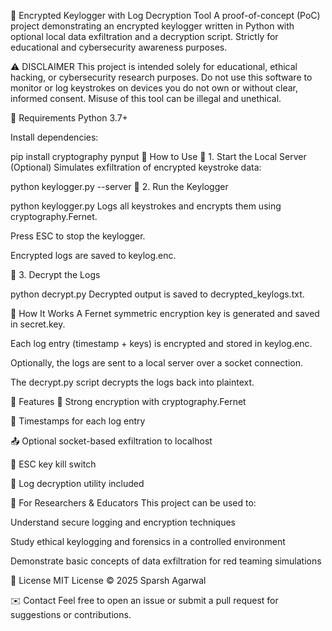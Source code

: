 🔐 Encrypted Keylogger with Log Decryption Tool
A proof-of-concept (PoC) project demonstrating an encrypted keylogger written in Python with optional local data exfiltration and a decryption script.
Strictly for educational and cybersecurity awareness purposes.

⚠️ DISCLAIMER
This project is intended solely for educational, ethical hacking, or cybersecurity research purposes.
Do not use this software to monitor or log keystrokes on devices you do not own or without clear, informed consent.
Misuse of this tool can be illegal and unethical.

🔧 Requirements
Python 3.7+

Install dependencies:


pip install cryptography pynput
🚀 How to Use
🔹 1. Start the Local Server (Optional)
Simulates exfiltration of encrypted keystroke data:


python keylogger.py --server
🔹 2. Run the Keylogger

python keylogger.py
Logs all keystrokes and encrypts them using cryptography.Fernet.

Press ESC to stop the keylogger.

Encrypted logs are saved to keylog.enc.

🔹 3. Decrypt the Logs

python decrypt.py
Decrypted output is saved to decrypted_keylogs.txt.

🔐 How It Works
A Fernet symmetric encryption key is generated and saved in secret.key.

Each log entry (timestamp + keys) is encrypted and stored in keylog.enc.

Optionally, the logs are sent to a local server over a socket connection.

The decrypt.py script decrypts the logs back into plaintext.

📌 Features
🔐 Strong encryption with cryptography.Fernet

📅 Timestamps for each log entry

📤 Optional socket-based exfiltration to localhost

🛑 ESC key kill switch

💾 Log decryption utility included

📎 For Researchers & Educators
This project can be used to:

Understand secure logging and encryption techniques

Study ethical keylogging and forensics in a controlled environment

Demonstrate basic concepts of data exfiltration for red teaming simulations

📄 License
MIT License
© 2025 Sparsh Agarwal

✉️ Contact
Feel free to open an issue or submit a pull request for suggestions or contributions.
